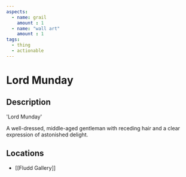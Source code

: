 ```yaml
---
aspects: 
  - name: grail
    amount : 1
  - name: "wall art"
    amount : 1
tags:
  - thing
  - actionable
---
```


# Lord Munday

## Description
'Lord Munday'

A well-dressed, middle-aged gentleman with receding hair and a clear expression of astonished delight.
## Locations
- [[Fludd Gallery]]